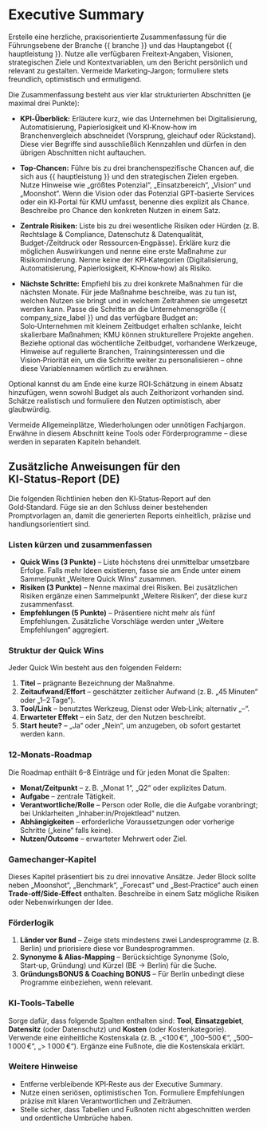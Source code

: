 # Executive Summary

Erstelle eine herzliche, praxisorientierte Zusammenfassung für die Führungsebene der Branche {{ branche }} und das Hauptangebot {{ hauptleistung }}. Nutze alle verfügbaren Freitext‑Angaben, Visionen, strategischen Ziele und Kontextvariablen, um den Bericht persönlich und relevant zu gestalten. Vermeide Marketing‑Jargon; formuliere stets freundlich, optimistisch und ermutigend.

Die Zusammenfassung besteht aus vier klar strukturierten Abschnitten (je maximal drei Punkte):

* **KPI‑Überblick:** Erläutere kurz, wie das Unternehmen bei Digitalisierung, Automatisierung, Papierlosigkeit und KI‑Know‑how im Branchenvergleich abschneidet (Vorsprung, gleichauf oder Rückstand). Diese vier Begriffe sind ausschließlich Kennzahlen und dürfen in den übrigen Abschnitten nicht auftauchen.

* **Top‑Chancen:** Führe bis zu drei branchenspezifische Chancen auf, die sich aus {{ hauptleistung }} und den strategischen Zielen ergeben. Nutze Hinweise wie „größtes Potenzial“, „Einsatzbereich“, „Vision“ und „Moonshot“. Wenn die Vision oder das Potenzial GPT‑basierte Services oder ein KI‑Portal für KMU umfasst, benenne dies explizit als Chance. Beschreibe pro Chance den konkreten Nutzen in einem Satz.

* **Zentrale Risiken:** Liste bis zu drei wesentliche Risiken oder Hürden (z. B. Rechtslage & Compliance, Datenschutz & Datenqualität, Budget‑/Zeitdruck oder Ressourcen‑Engpässe). Erkläre kurz die möglichen Auswirkungen und nenne eine erste Maßnahme zur Risikominderung. Nenne keine der KPI‑Kategorien (Digitalisierung, Automatisierung, Papierlosigkeit, KI‑Know‑how) als Risiko.

* **Nächste Schritte:** Empfiehl bis zu drei konkrete Maßnahmen für die nächsten Monate. Für jede Maßnahme beschreibe, was zu tun ist, welchen Nutzen sie bringt und in welchem Zeitrahmen sie umgesetzt werden kann. Passe die Schritte an die Unternehmensgröße {{ company_size_label }} und das verfügbare Budget an: Solo‑Unternehmen mit kleinem Zeitbudget erhalten schlanke, leicht skalierbare Maßnahmen; KMU können strukturellere Projekte angehen. Beziehe optional das wöchentliche Zeitbudget, vorhandene Werkzeuge, Hinweise auf regulierte Branchen, Trainingsinteressen und die Vision‑Priorität ein, um die Schritte weiter zu personalisieren – ohne diese Variablennamen wörtlich zu erwähnen.

Optional kannst du am Ende eine kurze ROI‑Schätzung in einem Absatz hinzufügen, wenn sowohl Budget als auch Zeithorizont vorhanden sind. Schätze realistisch und formuliere den Nutzen optimistisch, aber glaubwürdig.

Vermeide Allgemeinplätze, Wiederholungen oder unnötigen Fachjargon. Erwähne in diesem Abschnitt keine Tools oder Förderprogramme – diese werden in separaten Kapiteln behandelt.

## Zusätzliche Anweisungen für den KI‑Status‑Report (DE)

Die folgenden Richtlinien heben den KI‑Status‑Report auf den Gold‑Standard. Füge sie an den Schluss deiner bestehenden Promptvorlagen an, damit die generierten Reports einheitlich, präzise und handlungsorientiert sind.

### Listen kürzen und zusammenfassen

* **Quick Wins (3 Punkte)** – Liste höchstens drei unmittelbar umsetzbare Erfolge. Falls mehr Ideen existieren, fasse sie am Ende unter einem Sammelpunkt „Weitere Quick Wins“ zusammen. 
* **Risiken (3 Punkte)** – Nenne maximal drei Risiken. Bei zusätzlichen Risiken ergänze einen Sammelpunkt „Weitere Risiken“, der diese kurz zusammenfasst. 
* **Empfehlungen (5 Punkte)** – Präsentiere nicht mehr als fünf Empfehlungen. Zusätzliche Vorschläge werden unter „Weitere Empfehlungen“ aggregiert.

### Struktur der Quick Wins

Jeder Quick Win besteht aus den folgenden Feldern:

1. **Titel** – prägnante Bezeichnung der Maßnahme.
2. **Zeitaufwand/Effort** – geschätzter zeitlicher Aufwand (z. B. „45 Minuten“ oder „1–2 Tage“).
3. **Tool/Link** – benutztes Werkzeug, Dienst oder Web‑Link; alternativ „–“.
4. **Erwarteter Effekt** – ein Satz, der den Nutzen beschreibt.
5. **Start heute?** – „Ja“ oder „Nein“, um anzugeben, ob sofort gestartet werden kann.

### 12‑Monats‑Roadmap

Die Roadmap enthält 6–8 Einträge und für jeden Monat die Spalten:

* **Monat/Zeitpunkt** – z. B. „Monat 1“, „Q2“ oder explizites Datum.
* **Aufgabe** – zentrale Tätigkeit.
* **Verantwortliche/Rolle** – Person oder Rolle, die die Aufgabe voranbringt; bei Unklarheiten „Inhaber:in/Projektlead“ nutzen.
* **Abhängigkeiten** – erforderliche Voraussetzungen oder vorherige Schritte („keine“ falls keine).
* **Nutzen/Outcome** – erwarteter Mehrwert oder Ziel.

### Gamechanger‑Kapitel

Dieses Kapitel präsentiert bis zu drei innovative Ansätze. Jeder Block sollte neben „Moonshot“, „Benchmark“, „Forecast“ und „Best‑Practice“ auch einen **Trade‑off/Side‑Effect** enthalten. Beschreibe in einem Satz mögliche Risiken oder Nebenwirkungen der Idee.

### Förderlogik

1. **Länder vor Bund** – Zeige stets mindestens zwei Landesprogramme (z. B. Berlin) und priorisiere diese vor Bundesprogrammen.
2. **Synonyme & Alias-Mapping** – Berücksichtige Synonyme (Solo, Start‑up, Gründung) und Kürzel (BE → Berlin) für die Suche.
3. **GründungsBONUS & Coaching BONUS** – Für Berlin unbedingt diese Programme einbeziehen, wenn relevant.

### KI‑Tools‑Tabelle

Sorge dafür, dass folgende Spalten enthalten sind: **Tool**, **Einsatzgebiet**, **Datensitz** (oder Datenschutz) und **Kosten** (oder Kostenkategorie). Verwende eine einheitliche Kostenskala (z. B. „&lt;100 €“, „100–500 €“, „500–1 000 €“, „> 1 000 €“). Ergänze eine Fußnote, die die Kostenskala erklärt.

### Weitere Hinweise

* Entferne verbleibende KPI‑Reste aus der Executive Summary.
* Nutze einen seriösen, optimistischen Ton. Formuliere Empfehlungen präzise mit klaren Verantwortlichen und Zeiträumen.
* Stelle sicher, dass Tabellen und Fußnoten nicht abgeschnitten werden und ordentliche Umbrüche haben.
